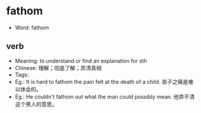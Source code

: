 # fathom

- Word: fathom

## verb

- Meaning: to understand or find an explanation for sth
- Chinese: 理解；彻底了解；弄清真相
- Tags: 
- Eg.: It is hard to fathom the pain felt at the death of a child. 丧子之痛是难以体会的。
- Eg.: He couldn't fathom out what the man could possibly mean. 他弄不清这个男人的意思。

